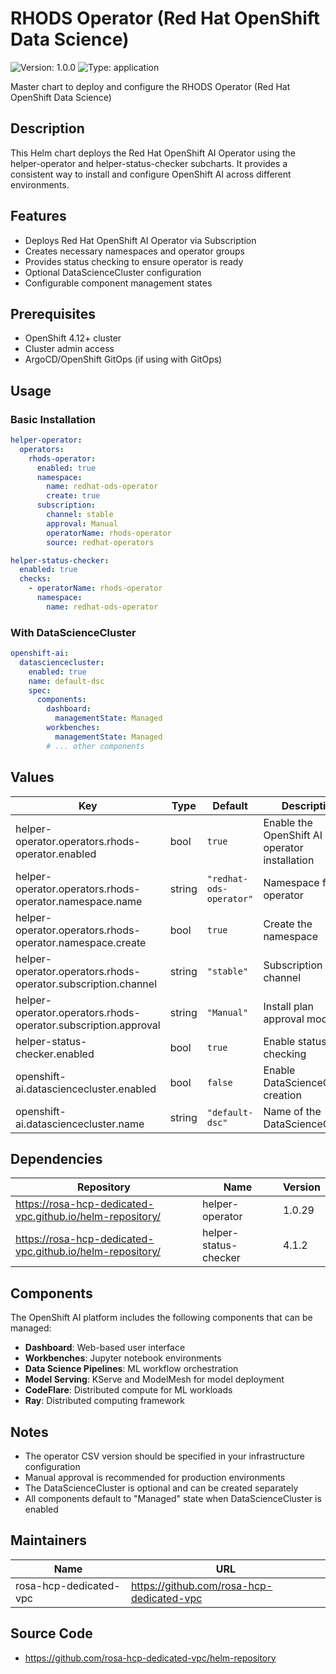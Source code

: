 # RHODS Operator (Red Hat OpenShift Data Science)

![Version: 1.0.0](https://img.shields.io/badge/Version-1.0.0-informational?style=flat-square) ![Type: application](https://img.shields.io/badge/Type-application-informational?style=flat-square)

Master chart to deploy and configure the RHODS Operator (Red Hat OpenShift Data Science)

## Description

This Helm chart deploys the Red Hat OpenShift AI Operator using the helper-operator and helper-status-checker subcharts. It provides a consistent way to install and configure OpenShift AI across different environments.

## Features

- Deploys Red Hat OpenShift AI Operator via Subscription
- Creates necessary namespaces and operator groups
- Provides status checking to ensure operator is ready
- Optional DataScienceCluster configuration
- Configurable component management states

## Prerequisites

- OpenShift 4.12+ cluster
- Cluster admin access
- ArgoCD/OpenShift GitOps (if using with GitOps)

## Usage

### Basic Installation

```yaml
helper-operator:
  operators:
    rhods-operator:
      enabled: true
      namespace:
        name: redhat-ods-operator
        create: true
      subscription:
        channel: stable
        approval: Manual
        operatorName: rhods-operator
        source: redhat-operators

helper-status-checker:
  enabled: true
  checks:
    - operatorName: rhods-operator
      namespace:
        name: redhat-ods-operator
```

### With DataScienceCluster

```yaml
openshift-ai:
  datasciencecluster:
    enabled: true
    name: default-dsc
    spec:
      components:
        dashboard:
          managementState: Managed
        workbenches:
          managementState: Managed
        # ... other components
```

## Values

| Key | Type | Default | Description |
|-----|------|---------|-------------|
| helper-operator.operators.rhods-operator.enabled | bool | `true` | Enable the OpenShift AI operator installation |
| helper-operator.operators.rhods-operator.namespace.name | string | `"redhat-ods-operator"` | Namespace for the operator |
| helper-operator.operators.rhods-operator.namespace.create | bool | `true` | Create the namespace |
| helper-operator.operators.rhods-operator.subscription.channel | string | `"stable"` | Subscription channel |
| helper-operator.operators.rhods-operator.subscription.approval | string | `"Manual"` | Install plan approval mode |
| helper-status-checker.enabled | bool | `true` | Enable status checking |
| openshift-ai.datasciencecluster.enabled | bool | `false` | Enable DataScienceCluster creation |
| openshift-ai.datasciencecluster.name | string | `"default-dsc"` | Name of the DataScienceCluster |

## Dependencies

| Repository | Name | Version |
|------------|------|---------|
| https://rosa-hcp-dedicated-vpc.github.io/helm-repository/ | helper-operator | 1.0.29 |
| https://rosa-hcp-dedicated-vpc.github.io/helm-repository/ | helper-status-checker | 4.1.2 |

## Components

The OpenShift AI platform includes the following components that can be managed:

- **Dashboard**: Web-based user interface
- **Workbenches**: Jupyter notebook environments
- **Data Science Pipelines**: ML workflow orchestration
- **Model Serving**: KServe and ModelMesh for model deployment
- **CodeFlare**: Distributed compute for ML workloads
- **Ray**: Distributed computing framework

## Notes

- The operator CSV version should be specified in your infrastructure configuration
- Manual approval is recommended for production environments
- The DataScienceCluster is optional and can be created separately
- All components default to "Managed" state when DataScienceCluster is enabled

## Maintainers

| Name | URL |
| ---- | --- |
| rosa-hcp-dedicated-vpc | <https://github.com/rosa-hcp-dedicated-vpc> |

## Source Code

* <https://github.com/rosa-hcp-dedicated-vpc/helm-repository>

